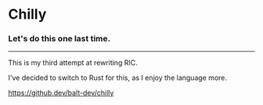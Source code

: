 # Chilly
### Let's do this one last time.
---
This is my third attempt at rewriting RIC.

I've decided to switch to Rust for this, as I enjoy the language more.



https://github.dev/balt-dev/chilly